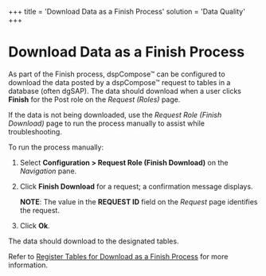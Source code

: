 +++
title = 'Download Data as a Finish Process'
solution = 'Data Quality'
+++

# Download Data as a Finish Process

As part of the Finish process, dspCompose™ can be configured to download
the data posted by a dspCompose™ request to tables in a database (often
dgSAP). The data should download when a user clicks **Finish** for the
Post role on the *Request (Roles)* page.

If the data is not being downloaded, use the *Request Role (Finish
Download)* page to run the process manually to assist while
troubleshooting.

To run the process manually:

1.  Select **Configuration \> Request Role (Finish Download)** on the
    *Navigation <span style="font-style: normal;">pane</span>*.

2.  Click **Finish Download** for a request; a confirmation message
    displays.
    
    **NOTE**: The value in the **REQUEST ID** field on the *Request*
    page identifies the request.

3.  Click **Ok**.

The data should download to the designated tables.

Refer to [Register Tables for Download as a Finish
Process](Register_Tables_to_Download_as_a_Finish_Process_Using_Collect)
for more information.
